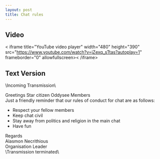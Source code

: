 ```yaml
---
layout: post
title: Chat rules
---
```

## Video

< iframe title="YouTube video player" width="480" height="390" src="https://www.youtube.com/watch?v=jZexq_sTtas?autoplay=1" frameborder="0" allowfullscreen>< /iframe>

## Text Version

\\Incoming Transmission\\

Greetings Star citizen Oddysee Members  
Just a friendly reminder that our rules of conduct for chat are as follows:  
* Respect your fellow members
* Keep chat civil
* Stay away from politics and religion in the main chat
* Have fun

Regards  
Alasmon Necrithious  
Organisation Leader  
\\Transmission terminated\\
